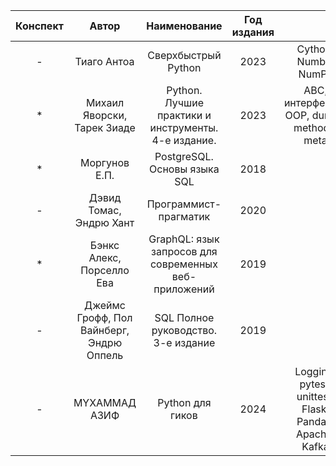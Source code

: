 | Конспект |                  Автор                   |                     Наименование                      | Год издания |                                                         |
|:--------:|:----------------------------------------:|:-----------------------------------------------------:|:-----------:|:-------------------------------------------------------:|
|    -     |               Тиаго Антоа                |                  Сверхбыстрый Python                  |    2023     |                  Cython, Numba, NumPy                   |
|    *     |       Михаил Яворски, Тарек Зиаде        |  Python. Лучшие практики и инструменты. 4-е издание.  |    2023     |       ABC, интерфейсы, OOP, dunder methods, meta        |
|    *     |              Моргунов Е.П.               |             PostgreSQL. Основы языка SQL              |    2018     |                                                         |
|    -     |         Дэвид Томас, Эндрю Хант          |                 Программист-прагматик                 |    2020     |                                                         |
|    *     |        Бэнкс Алекс, Порселло Ева         | GraphQL: язык запросов для современных веб-приложений |    2019     |                                                         |
|    -     | Джеймс Грофф, Пол Вайнберг, Эндрю Оппель |          SQL Полное руководство. 3-е издание          |    2019     |                                                         |
|    -     |              MYXAMMAД АЗИФ               |                   Python для гиков                    |    2024     | Logging, pytest, unittest, Flask, Pandas, Apache, Kafka |